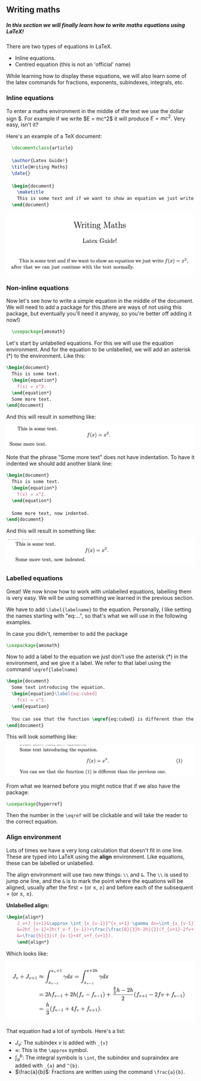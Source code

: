 ## Writing maths

##### In this section we will finally learn how to write maths equations using LaTeX!

There are two types of equations in LaTeX.

- Inline equations.
- Centred equation (this is not an 'official' name)

While learning how to display these equations, we will also learn some of the latex commands for fractions, exponents, subindexes, integrals, etc.

### Inline equations

To enter a maths environment in the middle of the text we use the dollar sign \$. For example if we write \$E = mc^2\$ it will produce $E = mc^2$. Very easy, isn't it?

Here's an example of a TeX document:

```latex
  \documentclass{article}

  \author{Latex Guide!}
  \title{Writing Maths}
  \date{}

  \begin{document}
    \maketitle
    This is some text and if we want to show an equation we just write $f(x) = x^2$, after that we can just continue with the text normally.
  \end{document}
```

<div align="center">
<img alt="example" src="../Assets/6-Maths/1-Inline.png">
</div>

### Non-inline equations

Now let's see how to write a simple equation in the middle of the document. We will need to add a package for this (there are ways of not using this package, but eventually you'll need it anyway, so you're better off adding it now!)

```latex
  \usepackage{amsmath}
```

Let's start by unlabelled equations.
For this we will use the equation environment. And for the equation to be unlabelled, we will add an asterisk (\*) to the environment. Like this:

```latex
\begin{document}
  This is some text.
  \begin{equation*}
    f(x) = x^2.
  \end{equation*}
  Some more text.
\end{document}
```

And this will result in something like:

<div align="center">
<img alt="example" src="../Assets/6-Maths/2-Displayeq.png">
</div>

Note that the phrase "Some more text" does not have indentation. To have it indented we should add another blank line:

```latex
\begin{document}
  This is some text.
  \begin{equation*}
    f(x) = x^2.
  \end{equation*}

  Some more text, now indented.
\end{document}
```

And this will result in something like:

<div align="center">
<img alt="example" src="../Assets/6-Maths/3-Displayeqindent.png">
</div>

### Labelled equations

Great! We now know how to work with unlabelled equations, labelling them is very easy. We will be using something we learned in the previous section.

We have to add `\label{labelname}` to the equation. Personally, I like setting the names starting with "eq:...", so that's what we will use in the following examples.

In case you didn't, remember to add the package

```latex
\usepackage{amsmath}
```

Now to add a label to the equation we just don't use the asterisk (\*) in the environment, and we give it a label. We refer to that label using the command `\eqref{labelname}`

```latex
\begin{document}
  Some text introducing the equation.
  \begin{equation}\label{eq:cubed}
    f(x) = x^3.
  \end{equation}

  You can see that the function \eqref{eq:cubed} is different than the previous one.
\end{document}
```

This will look something like:

<div align="center">
<img alt="example" src="../Assets/6-Maths/4-Labelled.png">
</div>

From what we learned before you might notice that if we also have the package:

```latex
\usepackage{hyperref}
```

Then the number in the `\eqref` will be clickable and will take the reader to the correct equation.

### Align environment

Lots of times we have a very long calculation that doesn't fit in one line. These are typed into LaTeX using the **align** environment. Like equations, these can be labelled or unlabelled.

The align environment will use two new things: `\\` and `&`. The `\\` is used to jump one line, and the `&` is to mark the point where the equations will be aligned, usually after the first $=$ (or $\leq$, $\geq$) and before each of the subsequent $=$ (or $\leq$, $\geq$).

**Unlabelled align:**

```latex
\begin{align*}
	J_v+J_{v+1}&\approx \int_{x_{v-1}}^{x_v+1} \gamma dx=\int_{x_{v-1}}^{x+2h} \gamma dx \\
	&=2hf_{v-1}+2h(f_v-f_{v-1})+\frac{\frac{8}{3}h-2h}{2}(f_{v+1}-2fv+f_{v-1})\\
	&=\frac{h}{3}(f_{v-1}+4f_v+f_{v+1}).
	\end{align*}
```

Which looks like:

<div align="center">
<img alt="example" src="../Assets/6-Maths/5-align1.png">
</div>

That equation had a lot of symbols. Here's a list:

- $J_v$: The subindex $v$ is added with `_{v}`
- $\approx$: This is the `\approx` symbol.
- $\int_{a}^{b}$: The integral symbols is `\int`, the subindex and supraindex are added with `_{a}` and `^{b}`.
- $\frac{a}{b}$: Fractions are written using the command `\frac{a}{b}`.

